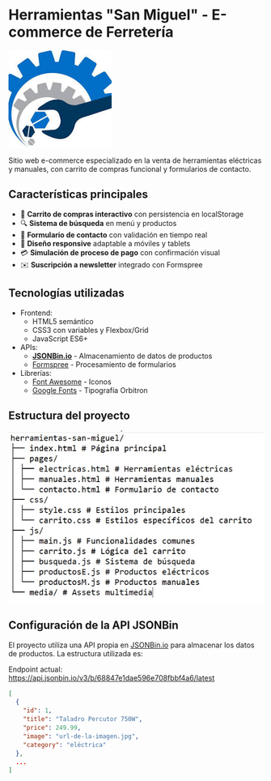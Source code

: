 
# Herramientas "San Miguel" - E-commerce de Ferretería

![Logo de Herramientas San Miguel](media/img/logo.jpg)

Sitio web e-commerce especializado en la venta de herramientas eléctricas y manuales, con carrito de compras funcional y formularios de contacto.

## Características principales

- 🛒 **Carrito de compras interactivo** con persistencia en localStorage
- 🔍 **Sistema de búsqueda** en menú y productos
- 📝 **Formulario de contacto** con validación en tiempo real
- 📱 **Diseño responsive** adaptable a móviles y tablets
- 💳 **Simulación de proceso de pago** con confirmación visual
- ✉️ **Suscripción a newsletter** integrado con Formspree

## Tecnologías utilizadas

- Frontend:
  - HTML5 semántico
  - CSS3 con variables y Flexbox/Grid
  - JavaScript ES6+
- APIs:
  - **[JSONBin.io](https://jsonbin.io/)** - Almacenamiento de datos de productos
  - [Formspree](https://formspree.io/) - Procesamiento de formularios
- Librerías:
  - [Font Awesome](https://fontawesome.com/) - Iconos
  - [Google Fonts](https://fonts.google.com/) - Tipografía Orbitron

## Estructura del proyecto

![Estructura del proyecto](media/img/estructura.jpg)



## Configuración de la API JSONBin

El proyecto utiliza una API propia en [JSONBin.io](https://jsonbin.io/) para almacenar los datos de productos. La estructura utilizada es:

Endpoint actual:
https://api.jsonbin.io/v3/b/68847e1dae596e708fbbf4a6/latest

```json
[
  {
    "id": 1,
    "title": "Taladro Percutor 750W",
    "price": 249.99,
    "image": "url-de-la-imagen.jpg",
    "category": "eléctrica"
  },
  ...
]




